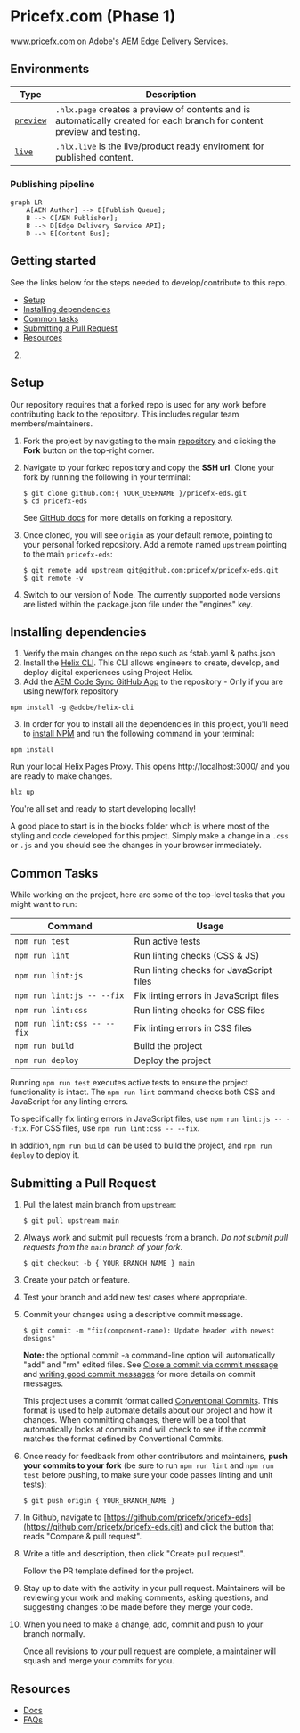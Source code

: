 # Pricefx.com (Phase 1)
www.pricefx.com on Adobe's AEM Edge Delivery Services.

## Environments


| Type                                                                              | Description                                                                                                                                     |
| -------------------------------------------------------------------------------------- | ----------------------------------------------------------------------------------------------------------------------------------------------- |
| [`preview`](https://main--pricefx-eds--pricefx.hlx.page/) | `.hlx.page` creates a preview of contents and is automatically created for each branch for content preview and testing.                                               |
| [`live`](https://main--pricefx-eds--pricefx.hlx.live/) | `.hlx.live` is the live/product ready enviroment for published content. |

### Publishing pipeline

```mermaid
graph LR
    A[AEM Author] --> B[Publish Queue];
    B --> C[AEM Publisher];
    B --> D[Edge Delivery Service API];
    D --> E[Content Bus];
```


## Getting started

See the links below for the steps needed to develop/contribute to this repo.

- [Setup](#setup)
- [Installing dependencies](#installing-dependencies)
- [Common tasks](#common-tasks)
- [Submitting a Pull Request](#submitting-a-pull-request)
- [Resources](#resources)


2. 
## Setup

Our repository requires that a forked repo is used for any work before
contributing back to the repository. This includes regular team members/maintainers.

1. Fork the project by navigating to the main
[repository](https://github.com/pricefx/pricefx-eds) and
clicking the **Fork** button on the top-right corner.
2. Navigate to your forked repository and copy the **SSH url**. Clone your fork
by running the following in your terminal:
    
    ```
    $ git clone github.com:{ YOUR_USERNAME }/pricefx-eds.git
    $ cd pricefx-eds
    ```
    
    See [GitHub docs](https://help.github.com/articles/fork-a-repo/) for more
    details on forking a repository.
   
3. Once cloned, you will see `origin` as your default remote, pointing to your
personal forked repository. Add a remote named `upstream` pointing to the
main `pricefx-eds`:
    
    ```
    $ git remote add upstream git@github.com:pricefx/pricefx-eds.git
    $ git remote -v
    ```
    
4. Switch to our version of Node. The currently supported node versions are
listed within the package.json file under the "engines" key.


## Installing dependencies

1. Verify the main changes on the repo such as fstab.yaml & paths.json
2. Install the [Helix CLI](https://github.com/adobe/helix-cli). This CLI allows engineers to create, develop, and deploy digital experiences using Project Helix.
3. Add the [AEM Code Sync GitHub App](https://github.com/apps/aem-code-sync) to the repository - Only if you are using new/fork repository

```
npm install -g @adobe/helix-cli
```

3. In order for you to install all the dependencies in this project, you'll need to
[install NPM]([https://yarnpkg.com/en/docs/install](https://docs.npmjs.com/downloading-and-installing-node-js-and-npm)) and run the following
command in your terminal:

```
npm install
```

Run your local Helix Pages Proxy. This opens http://localhost:3000/ and you are ready to make changes.

```
hlx up
```

You're all set and ready to start developing locally! 

A good place to start is in the blocks folder which is where most of the styling and code developed for this project. Simply make a change in a `.css` or `.js` and you should see the changes in your browser immediately.

## Common Tasks

While working on the project, here are some of the top-level tasks that you might want to run:

| Command                    | Usage                                               |
| -------------------------- | --------------------------------------------------- |
| `npm run test`             | Run active tests                                    |
| `npm run lint`             | Run linting checks (CSS & JS)                       |
| `npm run lint:js`          | Run linting checks for JavaScript files             |
| `npm run lint:js -- --fix` | Fix linting errors in JavaScript files              |
| `npm run lint:css`         | Run linting checks for CSS files                    |
| `npm run lint:css -- --fix`| Fix linting errors in CSS files                     |
| `npm run build`            | Build the project                                   |
| `npm run deploy`           | Deploy the project                                  |

Running `npm run test` executes active tests to ensure the project functionality is intact. The `npm run lint` command checks both CSS and JavaScript for any linting errors. 

To specifically fix linting errors in JavaScript files, use `npm run lint:js -- --fix`. For CSS files, use `npm run lint:css -- --fix`.

In addition, `npm run build` can be used to build the project, and `npm run deploy` to deploy it.


## Submitting a Pull Request

1. Pull the latest main branch from `upstream`:
    
    ```
    $ git pull upstream main
    ```
    
2. Always work and submit pull requests from a branch. *Do not submit pull
requests from the `main` branch of your fork*.
    
    ```
    $ git checkout -b { YOUR_BRANCH_NAME } main
    
    ```
    
3. Create your patch or feature.
4. Test your branch and add new test cases where appropriate.
5. Commit your changes using a descriptive commit message.
    
    ```
    $ git commit -m "fix(component-name): Update header with newest designs"
    ```
    
    **Note:** the optional commit -a command-line option will automatically "add"
    and "rm" edited files. See
    [Close a commit via commit message](https://help.github.com/articles/closing-issues-via-commit-messages/)
    and
    [writing good commit messages](https://github.com/erlang/otp/wiki/Writing-good-commit-messages)
    for more details on commit messages.
    
    This project uses a commit format called
    [Conventional Commits](https://www.conventionalcommits.org/). This format is
    used to help automate details about our project and how it changes. When
    committing changes, there will be a tool that automatically looks at commits
    and will check to see if the commit matches the format defined by
    Conventional Commits.
    
6. Once ready for feedback from other contributors and maintainers, **push your
commits to your fork** (be sure to run `npm run lint` and `npm run test` before pushing, to
make sure your code passes linting and unit tests):
    
    ```
    $ git push origin { YOUR_BRANCH_NAME }
    ```
    
7. In Github, navigate to
[https://github.com/pricefx/pricefx-eds](https://github.com/pricefx/pricefx-eds.git)
and click the button that reads "Compare & pull request".
8. Write a title and description, then click "Create pull request".
    
    Follow the PR template defined for the project.
    
9. Stay up to date with the activity in your pull request. Maintainers will be
reviewing your work and making comments, asking questions, and suggesting
changes to be made before they merge your code. 
10. When you need to make a
change, add, commit and push to your branch normally.
    
    Once all revisions to your pull request are complete, a maintainer will
    squash and merge your commits for you.
    
## Resources
    
- [Docs](https://www.hlx.live/docs/)
- [FAQs](https://www.hlx.live/docs/faq)
